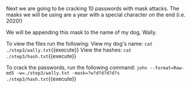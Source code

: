Next we are going to be cracking 10 passwords with mask attacks. The masks we will be using are a year with a special character on the end (i.e. 2020!)

We will be appending this mask to the name of my dog, Wally.

To view the files run the following:
	View my dog's name: `cat ./step3/wally.txt`{{execute}}
	View the hashes: `cat ./step3/hash.txt`{{execute}}

To crack the passwords, run the following command:
	`john --format=Raw-md5 -w=./step3/wally.txt -mask=?w?d?d?d?d?s ./step3/hash.txt`{{execute}}
